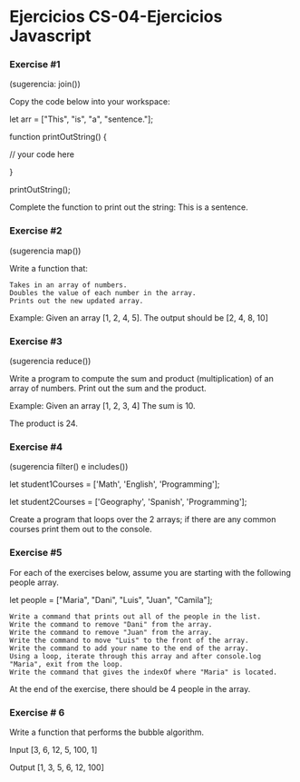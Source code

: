 # Ejercicios CS-04-Ejercicios Javascript

### Exercise #1

(sugerencia: join())

Copy the code below into your workspace:

let arr = ["This", "is", "a", "sentence."];

function printOutString() {
  
  // your code here

}

printOutString();

Complete the function to print out the string: This is a sentence.

### Exercise #2

(sugerencia map())

Write a function that:

    Takes in an array of numbers.
    Doubles the value of each number in the array.
    Prints out the new updated array.
    
Example: Given an array [1, 2, 4, 5]. The output should be [2, 4, 8, 10]

### Exercise #3

(sugerencia reduce())

Write a program to compute the sum and product (multiplication) of an array of numbers. Print out the sum and the product.

Example: Given an array [1, 2, 3, 4] The sum is 10.

The product is 24.

### Exercise #4

(sugerencia filter() e includes())

let student1Courses = ['Math', 'English', 'Programming'];

let student2Courses = ['Geography', 'Spanish', 'Programming'];

Create a program that loops over the 2 arrays; if there are any common courses print them out to the console.

### Exercise #5

For each of the exercises below, assume you are starting with the following people array.

let people = ["Maria", "Dani", "Luis", "Juan", "Camila"];

    Write a command that prints out all of the people in the list.
    Write the command to remove "Dani" from the array.
    Write the command to remove "Juan" from the array.
    Write the command to move "Luis" to the front of the array.
    Write the command to add your name to the end of the array.
    Using a loop, iterate through this array and after console.log "Maria", exit from the loop.
    Write the command that gives the indexOf where "Maria" is located.

At the end of the exercise, there should be 4 people in the array.

### Exercise # 6

Write a function that performs the bubble algorithm.

Input [3, 6, 12, 5, 100, 1]

Output [1, 3, 5, 6, 12, 100]